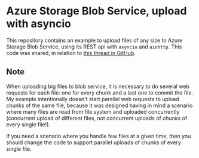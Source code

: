 # Azure Storage Blob Service, upload with asyncio
This repository contains an example to upload files of any size to Azure Storage Blob Service, using its REST api with `asyncio` and `aiohttp`.
This code was shared, in relation to [this thread in GitHub](https://github.com/Azure/azure-storage-python/issues/534#issuecomment-451260323).

## Note
When uploading big files to blob service, it is necessary to do several web requests for each file: one for every chunk and a
last one to commit the file. My example intentionally doesn't start parallel web requests to upload chunks of the same file,
because it was designed having in mind a scenario where many files are read from file system and uploaded concurrently (concurrent upload of different files,
not concurrent uploads of _chunks_ of every single file!).

If you need a scenario where you handle few files at a given time, then you should change the code to support parallel uploads
of chunks of every single file.